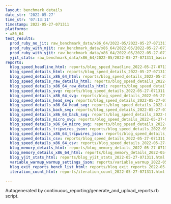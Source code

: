 ```yaml
---
layout: benchmark_details
date_str: '2022-05-27'
time_str: '07:13:11'
timestamp: 2022-05-27-071311
platforms:
- x86_64
test_results:
  prod_ruby_no_jit: raw_benchmark_data/x86_64/2022-05/2022-05-27-071311_basic_benchmark_prod_ruby_no_jit.json
  prod_ruby_with_mjit: raw_benchmark_data/x86_64/2022-05/2022-05-27-071311_basic_benchmark_prod_ruby_with_mjit.json
  prod_ruby_with_yjit: raw_benchmark_data/x86_64/2022-05/2022-05-27-071311_basic_benchmark_prod_ruby_with_yjit.json
  yjit_stats: raw_benchmark_data/x86_64/2022-05/2022-05-27-071311_basic_benchmark_yjit_stats.json
reports:
  blog_speed_headline_html: reports/blog_speed_headline_2022-05-27-071311.html
  blog_speed_details_html: reports/blog_speed_details_2022-05-27-071311.html
  blog_speed_details_x86_64_html: reports/blog_speed_details_2022-05-27-071311.x86_64.html
  blog_speed_details_raw_details_html: reports/blog_speed_details_2022-05-27-071311.raw_details.html
  blog_speed_details_x86_64_raw_details_html: reports/blog_speed_details_2022-05-27-071311.x86_64.raw_details.html
  blog_speed_details_svg: reports/blog_speed_details_2022-05-27-071311.svg
  blog_speed_details_x86_64_svg: reports/blog_speed_details_2022-05-27-071311.x86_64.svg
  blog_speed_details_head_svg: reports/blog_speed_details_2022-05-27-071311.head.svg
  blog_speed_details_x86_64_head_svg: reports/blog_speed_details_2022-05-27-071311.x86_64.head.svg
  blog_speed_details_back_svg: reports/blog_speed_details_2022-05-27-071311.back.svg
  blog_speed_details_x86_64_back_svg: reports/blog_speed_details_2022-05-27-071311.x86_64.back.svg
  blog_speed_details_micro_svg: reports/blog_speed_details_2022-05-27-071311.micro.svg
  blog_speed_details_x86_64_micro_svg: reports/blog_speed_details_2022-05-27-071311.x86_64.micro.svg
  blog_speed_details_tripwires_json: reports/blog_speed_details_2022-05-27-071311.tripwires.json
  blog_speed_details_x86_64_tripwires_json: reports/blog_speed_details_2022-05-27-071311.x86_64.tripwires.json
  blog_speed_details_csv: reports/blog_speed_details_2022-05-27-071311.csv
  blog_speed_details_x86_64_csv: reports/blog_speed_details_2022-05-27-071311.x86_64.csv
  blog_memory_details_html: reports/blog_memory_details_2022-05-27-071311.html
  blog_memory_details_x86_64_html: reports/blog_memory_details_2022-05-27-071311.x86_64.html
  blog_yjit_stats_html: reports/blog_yjit_stats_2022-05-27-071311.html
  variable_warmup_warmup_settings_json: reports/variable_warmup_2022-05-27-071311.warmup_settings.json
  blog_exit_reports_bench_list_html: reports/blog_exit_reports_2022-05-27-071311.bench_list.html
  iteration_count_html: reports/iteration_count_2022-05-27-071311.html

---
```

Autogenerated by continuous_reporting/generate_and_upload_reports.rb script.
